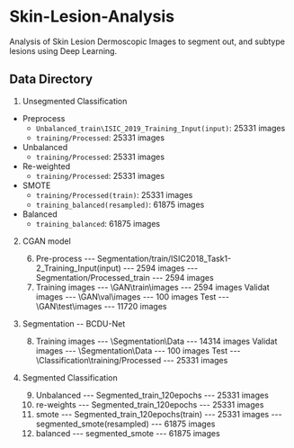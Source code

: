 # Skin-Lesion-Analysis

Analysis of Skin Lesion Dermoscopic Images to segment out, and subtype lesions using Deep Learning.

## Data Directory

1. Unsegmented Classification
  - Preprocess
    - `Unbalanced_train\ISIC_2019_Training_Input(input)`: 25331 images
    - `training/Processed`: 25331 images
  - Unbalanced
    - `training/Processed`: 25331 images
  - Re-weighted
    - `training/Processed`: 25331 images
  - SMOTE
    - `training/Processed(train)`: 25331 images
    - `training_balanced(resampled)`: 61875 images
  - Balanced    
    - `training_balanced`: 61875 images

2. CGAN model

   6. Pre-process     --- Segmentation/train/ISIC2018_Task1-2_Training_Input(input) --- 2594 images
                      --- Segmentation/Processed_train --- 2594 images
   7. Training images --- \GAN\train\images                 --- 2594 images 
      Validat  images --- \GAN\val\images                 --- 100 images
      Test            --- \GAN\test\images                --- 11720 images

3. Segmentation -- BCDU-Net

   8. Training images --- \Segmentation\Data                 --- 14314 images 
      Validat  images --- \Segmentation\Data                 --- 100 images
      Test            --- \Classification\training/Processed --- 25331 images

4. Segmented Classification

   9. Unbalanced --- Segmented_train_120epochs --- 25331 images
   10. re-weights --- Segmented_train_120epochs --- 25331 images
   11. smote      --- Segmented_train_120epochs(train) --- 25331 images
                 --- segmented_smote(resampled) --- 61875 images
   12. balanced   --- segmented_smote           --- 61875 images  

